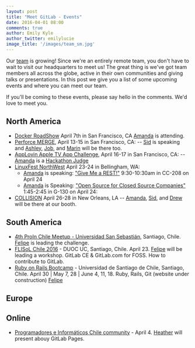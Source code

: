 ```yaml
---
layout: post
title: "Meet GitLab - Events"
date: 2016-04-01 08:00
comments: true
author: Emily Kyle
author_twitter: emilylucie
image_title: '/images/team_sm.jpg'
---
```


Our [team] is growing! Since we're an entirely remote team, you don't have to
wait to visit our headquarters to meet us!
The great thing is we've got team members all across the globe, active in their
own communities and giving talks or presentations.
In this post we give you a list of some upcoming events and where you can
meet our team.

If you'll be coming to these events, please say hello in the comments.
We'd love to meet you.

<!-- more -->

## North America

- [Docker RoadShow](https://goto.docker.com/docker-roadshow-sf-april-2016.html ) April 7th in San Francisco, CA [Amanda] is attending.
- [Perforce MERGE](https://www.perforce.com/conference/2016/home), April 13-15 in San Francisco, CA:  -- [Sid] is speaking and [Ashley], [Job], and [Marin] will be there too.
- [AppLovin Apple TV App Challenge](https://applovin.com/appchallenge), April 16-17 in San Francisco, CA:  -- [Amanda] is a [Hackathon Judge](https://blog.applovin.com/apple-tv-app-challenge-update-welcoming-riffsy-and-amanda-folson-into-the-fold/)
- [LinuxFest NorthWest](https://www.linuxfestnorthwest.org/2016 ) April 23-24 in Bellingham, WA:
  - [Amanda] is speaking: ["Give Me a REST!"](https://www.linuxfestnorthwest.org/2016/sessions/give-me-rest) 9:30-10:30am in CC-208 on April 24
  - [Amanda] is Speaking: ["Open Source for Closed Source Companies"](https://www.linuxfestnorthwest.org/2016/sessions/open-source-closed-source-companies) 1:45-2:45 in G-130 on April 24:
- [COLLISION](https://collisionconf.com/) April 26-28 in New Orleans, LA -- [Amanda], [Sid], and [Drew] will be there at our booth.

## South America

- [4th ProIn Chile Meetup - Universidad San Sebastián](http://www.programadores.cl), Santiago, Chile. [Felipe] is leading the challenge.
- [FLISoL Chile 2016](http://www.santiago.flisol.cl) - DUOC UC, Santiago, Chile. April 23. [Felipe] will be leading a workshop. GitLab CE & GitLab.com for FOSS. How to contribute to GitLab.
- [Ruby on Rails Bootcamp](http://rails.softwarelibrechile.cl ) - Universidad de Santiago de Chile, Santiago, Chile. April 30 | May 7, 28 | June 4, 11, 18. Ruby, Rails, Git (website under construction) [Felipe]

## Europe


## Online

- [Programadores e Informáticos Chile community](http://www.programadores.cl) - April 4. [Heather] will present abouy GitLab Pages.


[team]: https://about.gitlab.com/team/
[Amanda]: https://twitter.com/AmbassadorAwsum
[Sid]: https://twitter.com/sytses
[Felipe]: https://twitter.com/juanpintoduran
[Heather]: https://twitter.com/nearlythere
[Ashley]: https://twitter.com/theunquietone
[Marin]: https://twitter.com/maxlazio
[Job]: https://twitter.com/Jobvo
[Drew]: https://twitter.com/drewblessing
